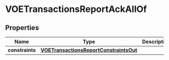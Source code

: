 

# VOETransactionsReportAckAllOf


## Properties

| Name | Type | Description | Notes |
|------------ | ------------- | ------------- | -------------|
|**constraints** | [**VOETransactionsReportConstraintsOut**](VOETransactionsReportConstraintsOut.md) |  |  [optional] |



